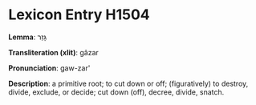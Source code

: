 # Lexicon Entry H1504

**Lemma**: גָּזַר

**Transliteration (xlit)**: gâzar

**Pronunciation**: gaw-zar'

**Description**:
a primitive root; to cut down or off; (figuratively) to destroy, divide, exclude, or decide; cut down (off), decree, divide, snatch.
